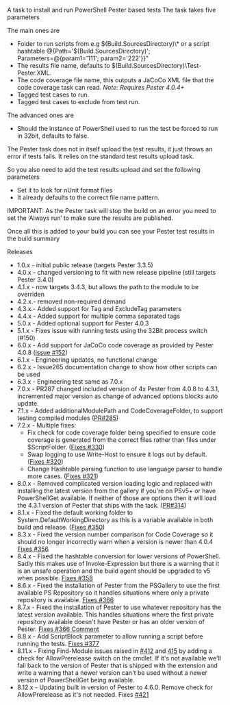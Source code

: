 A task to install and run PowerShell Pester based tests
The task takes five parameters

The main ones are

- Folder to run scripts from e.g $(Build.SourcesDirectory)\\* or a script hashtable @{Path='$(Build.SourcesDirectory)'; Parameters=@{param1='111'; param2='222'}}"
- The results file name, defaults to $(Build.SourcesDirectory)\Test-Pester.XML.
- The code coverage file name, this outputs a JaCoCo XML file that the code coverage task can read. *Note: Requires Pester 4.0.4+*
- Tagged test cases to run.
- Tagged test cases to exclude from test run.

The advanced ones are

- Should the instance of PowerShell used to run the test be forced to run in 32bit, defaults to false.

The Pester task does not in itself upload the test results, it just throws an error if tests fails. It relies on the standard test results upload task.

So you also need to add the test results upload and set the following parameters

- Set it to look for nUnit format files
- It already defaults to the correct file name pattern.

IMPORTANT: As the Pester task will stop the build on an error you need to set the ‘Always run’ to make sure the results are published.

Once all this is added to your build you can see your Pester test results in the build summary

Releases
- 1.0.x - initial public release (targets Pester 3.3.5)
- 4.0.x - changed versioning to fit with new release pipeline (still targets Pester 3.4.0)
- 4.1.x - now targets 3.4.3, but allows the path to the module to be overriden
- 4.2.x.- removed non-required demand
- 4.3.x.- Added support for Tag and ExcludeTag parameters
- 4.4.x - Added support for multiple comma separated tags
- 5.0.x - Added optional support for Pester 4.0.3
- 5.1.x - Fixes issue with running tests using the 32Bit process switch (#150)
- 6.0.x - Add support for JaCoCo code coverage as provided by Pester 4.0.8 ([issue #152](https://github.com/rfennell/vNextBuild/issues/152))
- 6.1.x - Engineering updates, no functional change
- 6.2.x - Issue265 documentation change to show how other scripts can be used
- 6.3.x - Engineering test same as 7.0.x
- 7.0.x - PR287 changed included version of 4x Pester from 4.0.8 to 4.3.1, incremented major version as change of advanced options blocks auto update.
- 7.1.x - Added additionalModulePath and CodeCoverageFolder, to support testing compiled modules ([PR#285](https://github.com/rfennell/vNextBuild/pull/285))
- 7.2.x - Multiple fixes:
    - Fix check for code coverage folder being specified to ensure code coverage is generated from the correct files rather than files under $ScriptFolder. ([Fixes #330](https://github.com/rfennell/vNextBuild/issues/330))
    - Swap logging to use Write-Host to ensure it logs out by default. ([Fixes #320](https://github.com/rfennell/vNextBuild/issues/320))
    - Change Hashtable parsing function to use language parser to handle more cases. ([Fixes #321](https://github.com/rfennell/vNextBuild/issues/321))
- 8.0.x - Removed complicated version loading logic and replaced with installing the latest version from the gallery if you're on PSv5+ or have PowerShellGet available. If neither of those are options then it will load the 4.3.1 version of Pester that ships with the task. ([PR#314](https://github.com/rfennell/vNextBuild/pull/314))
- 8.1.x - Fixed the default working folder to System.DefaultWorkingDirectory as this is a variable available in both build and release. ([Fixes #350](https://github.com/rfennell/vNextBuild/issues/350))
- 8.3.x - Fixed the version number comparison for Code Coverage so it should no longer incorrectly warn when a version is newer than 4.0.4 [Fixes #356](https://github.com/rfennell/vNextBuild/issues/356)
- 8.4.x - Fixed the hashtable conversion for lower versions of PowerShell. Sadly this makes use of Invoke-Expression but there is a warning that it is an unsafe operation and the build agent should be upgraded to v5 when possible. [Fixes #358](https://github.com/rfennell/vNextBuild/issues/358)
- 8.6.x - Fixed the installation of Pester from the PSGallery to use the first available PS Repository so it handles situations where only a private repository is available. [Fixes #366](https://github.com/rfennell/vNextBuild/issues/366)
- 8.7.x - Fixed the installation of Pester to use whatever repository has the latest version available. This handles situations where the first private repository available doesn't have Pester or has an older version of Pester. [Fixes #366 Comment](https://github.com/rfennell/vNextBuild/issues/366#issuecomment-420618766)
- 8.8.x - Add ScriptBlock parameter to allow running a script before running the tests. [Fixes #377](https://github.com/rfennell/vNextBuild/issues/377)
- 8.11.x - Fixing Find-Module issues raised in [#412](https://github.com/rfennell/AzurePipelines/issues/412) and [415](https://github.com/rfennell/AzurePipelines/issues/415) by adding a check for AllowPrerelease switch on the cmdlet. If it's not available we'll fall back to the version of Pester that is shipped with the extension and write a warning that a newer version can't be used without a newer version of PowerShellGet being available.
- 8.12.x - Updating built in version of Pester to 4.6.0. Remove check for AllowPrerelease as it's not needed. Fixes [#421](https://github.com/rfennell/AzurePipelines/issues/421)
